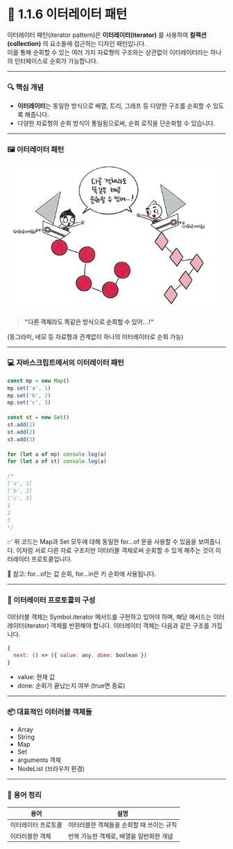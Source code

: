 # 📘 1.1.6 이터레이터 패턴

이터레이터 패턴(iterator pattern)은 **이터레이터(iterator)** 를 사용하여 **컬렉션(collection)** 의 요소들에 접근하는 디자인 패턴입니다.  
이를 통해 순회할 수 있는 여러 가지 자료형의 구조와는 상관없이 이터레이터라는 하나의 인터페이스로 순회가 가능합니다.

---

### 🔍 핵심 개념

- **이터레이터**는 동일한 방식으로 배열, 트리, 그래프 등 다양한 구조를 순회할 수 있도록 해줍니다.
- 다양한 자료형의 순회 방식이 통일됨으로써, 순회 로직을 단순화할 수 있습니다.

---

### 🖼️ 이터레이터 패턴

![이터레이터 패턴](images/kjm5.png)

> **"다른 객체라도 똑같은 방식으로 순회할 수 있어…!"**

(동그라미, 네모 등 자료형과 관계없이 하나의 이터레이터로 순회 가능)

---

### 💻 자바스크립트에서의 이터레이터 패턴

```javascript
const mp = new Map()
mp.set('a', 1)
mp.set('b', 2)
mp.set('c', 3)

const st = new Set()
st.add(1)
st.add(2)
st.add(3)

for (let a of mp) console.log(a)
for (let a of st) console.log(a)

/*
['a', 1]
['b', 2]
['c', 3]
1
2
3
*/
```

✅ 위 코드는 Map과 Set 모두에 대해 동일한 for...of 문을 사용할 수 있음을 보여줍니다.
이처럼 서로 다른 자료 구조지만 이터러블 객체로써 순회할 수 있게 해주는 것이 이터레이터 프로토콜입니다.

📎 참고: for...of는 값 순회, for...in은 키 순회에 사용됩니다.

---

### 🧩 이터레이터 프로토콜의 구성
이터러블 객체는 Symbol.iterator 메서드를 구현하고 있어야 하며,
해당 메서드는 이터레이터(iterator) 객체를 반환해야 합니다. 이터레이터 객체는 다음과 같은 구조를 가집니다.

```javascript
{
  next: () => ({ value: any, done: boolean })
}
```
- value: 현재 값
- done: 순회가 끝났는지 여부 (true면 종료)

---

### 📦 대표적인 이터러블 객체들

- Array
- String
- Map
- Set
- arguments 객체
- NodeList (브라우저 환경)

---

### 📘 **용어 정리**
| 용어               | 설명                                              |
|--------------------|---------------------------------------------------|
| 이터레이터 프로토콜 | 이터러블한 객체들을 순회할 때 쓰이는 규칙         |
| 이터러블한 객체     | 반복 가능한 객체로, 배열을 일반화한 개념          |
